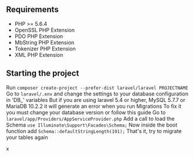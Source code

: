 ## Requirements

- PHP >= 5.6.4
- OpenSSL PHP Extension
- PDO PHP Extension
- MbString PHP Extension
- Tokenizer PHP Extension
- XML PHP Extension

## Starting the project

Run ``composer create-project --prefer-dist laravel/laravel PROJECTNAME``
Go to ``laravel/.env`` and change the settings to your database configuration in 'DB_' variables
But if you are using laravel 5.4 or higher, MySQL 5.7.7 or MariaDB 10.2.2 it will generate an error when you run Migrations
To fix it you must change your database version or follow this guide
Go to ``laravel/app/Providers/AppServiceProvider.php``
Add a call to load the Schema ``use Illuminate\Support\Facades\Schema;``
Now inside the boot function add ``Schema::defaultStringLength(191);``
That's it, try to migrate your tables again
















x

